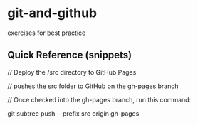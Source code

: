 # git-and-github
exercises for best practice

## Quick Reference (snippets)

  // Deploy the /src directory to GitHub Pages

  // pushes the src folder to GitHub on the gh-pages branch

  // Once checked into the gh-pages branch, run this command:

  git subtree push --prefix src origin gh-pages
  
